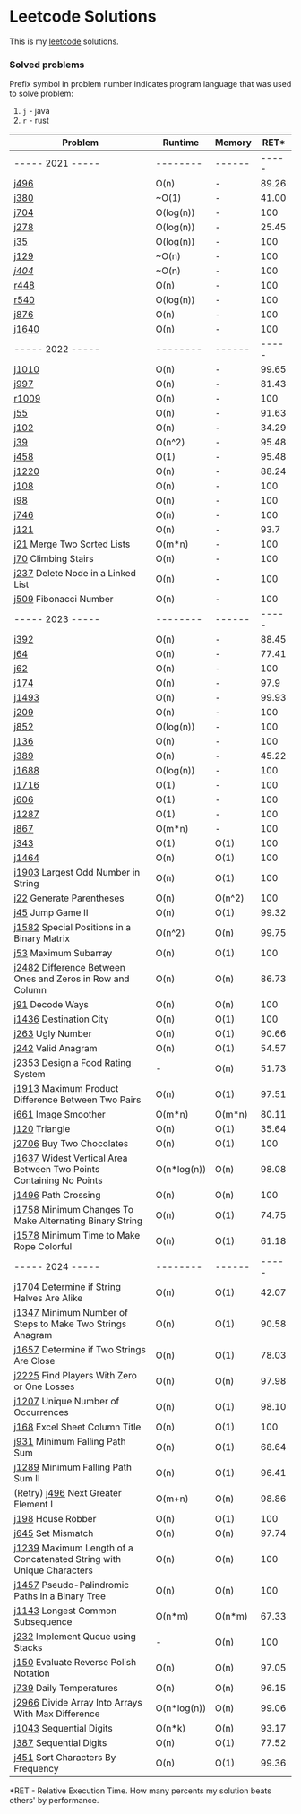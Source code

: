 # Leetcode Solutions

This is my [leetcode](https://leetcode.com/Vanderkast/) solutions.

### Solved problems

Prefix symbol in problem number indicates program language that was used to solve problem:

1. `j` - java
2. `r` - rust

| Problem                                                                                                                                                               | Runtime     | Memory | RET*  |
|-----------------------------------------------------------------------------------------------------------------------------------------------------------------------|-------------|--------|-------|
| ----- 2021 -----                                                                                                                                                      | --------    | ------ | ----- |
| [j496](https://leetcode.com/problems/next-greater-element-i/)                                                                                                         | O(n)        | -      | 89.26 |
| [j380](https://leetcode.com/problems/insert-delete-getrandom-o1/)                                                                                                     | ~O(1)       | -      | 41.00 |
| [j704](https://leetcode.com/problems/binary-search/)                                                                                                                  | O(log(n))   | -      | 100   |
| [j278](https://leetcode.com/problems/first-bad-version/)                                                                                                              | O(log(n))   | -      | 25.45 |
| [j35](https://leetcode.com/problems/search-insert-position/)                                                                                                          | O(log(n))   | -      | 100   |
| [j129](https://leetcode.com/problems/sum-root-to-leaf-numbers/)                                                                                                       | ~O(n)       | -      | 100   |
| *[j404](https://leetcode.com/problems/sum-of-left-leaves/)*                                                                                                           | ~O(n)       | -      | 100   |
| [r448](https://leetcode.com/problems/find-all-numbers-disappeared-in-an-array/)                                                                                       | O(n)        | -      | 100   |
| [r540](https://leetcode.com/problems/single-element-in-a-sorted-array/)                                                                                               | O(log(n))   | -      | 100   |
| [j876](https://leetcode.com/problems/middle-of-the-linked-list/)                                                                                                      | O(n)        | -      | 100   |
| [j1640](https://leetcode.com/problems/check-array-formation-through-concatenation/)                                                                                   | O(n)        | -      | 100   |
| ----- 2022 -----                                                                                                                                                      | --------    | ------ | ----- |
| [j1010](https://leetcode.com/problems/pairs-of-songs-with-total-durations-divisible-by-60/)                                                                           | O(n)        | -      | 99.65 |
| [j997](https://leetcode.com/problems/find-the-town-judge/)                                                                                                            | O(n)        | -      | 81.43 |
| [r1009](https://leetcode.com/problems/complement-of-base-10-integer/)                                                                                                 | O(n)        | -      | 100   |
| [j55](https://leetcode.com/problems/jump-game/)                                                                                                                       | O(n)        | -      | 91.63 |
| [j102](https://leetcode.com/problems/binary-tree-level-order-traversal/)                                                                                              | O(n)        | -      | 34.29 |
| [j39](https://leetcode.com/problems/combination-sum/)                                                                                                                 | O(n^2)      | -      | 95.48 |
| [j458](https://leetcode.com/problems/poor-pigs/)                                                                                                                      | O(1)        | -      | 95.48 |
| [j1220](https://leetcode.com/problems/count-vowels-permutation/)                                                                                                      | O(n)        | -      | 88.24 |
| [j108](https://leetcode.com/problems/convert-sorted-array-to-binary-search-tree/)                                                                                     | O(n)        | -      | 100   |
| [j98](https://leetcode.com/problems/validate-binary-search-tree/)                                                                                                     | O(n)        | -      | 100   |
| [j746](https://leetcode.com/problems/min-cost-climbing-stairs/)                                                                                                       | O(n)        | -      | 100   |
| [j121](https://leetcode.com/problems/best-time-to-buy-and-sell-stock/)                                                                                                | O(n)        | -      | 93.7  |
| [j21](https://leetcode.com/problems/merge-two-sorted-lists/) Merge Two Sorted Lists                                                                                   | O(m*n)      | -      | 100   |
| [j70](https://leetcode.com/problems/climbing-stairs/) Climbing Stairs                                                                                                 | O(n)        | -      | 100   |
| [j237](hhttps://leetcode.com/problems/delete-node-in-a-linked-list/) Delete Node in a Linked List                                                                     | O(n)        | -      | 100   |
| [j509](https://leetcode.com/problems/fibonacci-number/) Fibonacci Number                                                                                              | O(n)        | -      | 100   |
| ----- 2023 -----                                                                                                                                                      | --------    | ------ | ----- |
| [j392](https://leetcode.com/problems/is-subsequence/)                                                                                                                 | O(n)        | -      | 88.45 |
| [j64](https://leetcode.com/problems/minimum-path-sum/)                                                                                                                | O(n)        | -      | 77.41 |
| [j62](https://leetcode.com/problems/unique-paths/)                                                                                                                    | O(n)        | -      | 100   |
| [j174](https://leetcode.com/problems/dungeon-game/)                                                                                                                   | O(n)        | -      | 97.9  |
| [j1493](https://leetcode.com/problems/longest-subarray-of-1s-after-deleting-one-element/)                                                                             | O(n)        | -      | 99.93 |
| [j209](https://leetcode.com/problems/minimum-size-subarray-sum/)                                                                                                      | O(n)        | -      | 100   |
| [j852](https://leetcode.com/problems/peak-index-in-a-mountain-array/)                                                                                                 | O(log(n))   | -      | 100   |
| [j136](https://leetcode.com/problems/single-number/)                                                                                                                  | O(n)        | -      | 100   |
| [j389](https://leetcode.com/problems/find-the-difference/)                                                                                                            | O(n)        | -      | 45.22 |
| [j1688](https://leetcode.com/problems/count-of-matches-in-tournament/)                                                                                                | O(log(n))   | -      | 100   |
| [j1716](https://leetcode.com/problems/calculate-money-in-leetcode-bank)                                                                                               | O(1)        | -      | 100   |
| [j606](https://leetcode.com/problems/construct-string-from-binary-tree/)                                                                                              | O(1)        | -      | 100   |
| [j1287](https://leetcode.com/problems/element-appearing-more-than-25-in-sorted-array/)                                                                                | O(1)        | -      | 100   |
| [j867](https://leetcode.com/problems/transpose-matrix/)                                                                                                               | O(m*n)      | -      | 100   |
| [j343](https://leetcode.com/problems/integer-break/)                                                                                                                  | O(1)        | O(1)   | 100   |
| [j1464](https://leetcode.com/problems/maximum-product-of-two-elements-in-an-array/)                                                                                   | O(n)        | O(1)   | 100   |
| [j1903](https://leetcode.com/problems/largest-odd-number-in-string/) Largest Odd Number in String                                                                     | O(n)        | O(1)   | 100   |
| [j22](https://leetcode.com/problems/generate-parentheses/) Generate Parentheses                                                                                       | O(n)        | O(n^2) | 100   |
| [j45](https://leetcode.com/problems/jump-game-ii/) Jump Game II                                                                                                       | O(n)        | O(1)   | 99.32 |
| [j1582](https://leetcode.com/problems/jump-game-ii/) Special Positions in a Binary Matrix                                                                             | O(n^2)      | O(n)   | 99.75 |
| [j53](https://leetcode.com/problems/maximum-subarray/) Maximum Subarray                                                                                               | O(n)        | O(1)   | 100   |
| [j2482](https://leetcode.com/problems/difference-between-ones-and-zeros-in-row-and-column/) Difference Between Ones and Zeros in Row and Column                       | O(n)        | O(n)   | 86.73 |
| [j91](https://leetcode.com/problems/decode-ways/) Decode Ways                                                                                                         | O(n)        | O(n)   | 100   |
| [j1436](https://leetcode.com/problems/destination-city/) Destination City                                                                                             | O(n)        | O(1)   | 100   |
| [j263](https://leetcode.com/problems/ugly-number/) Ugly Number                                                                                                        | O(n)        | O(1)   | 90.66 |
| [j242](https://leetcode.com/problems/valid-anagram/) Valid Anagram                                                                                                    | O(n)        | O(1)   | 54.57 |
| [j2353](https://leetcode.com/problems/design-a-food-rating-system/) Design a Food Rating System                                                                       | -           | O(n)   | 51.73 |
| [j1913](https://leetcode.com/problems/maximum-product-difference-between-two-pairs/) Maximum Product Difference Between Two Pairs                                     | O(n)        | O(1)   | 97.51 |
| [j661](https://leetcode.com/problems/image-smoother/) Image Smoother                                                                                                  | O(m*n)      | O(m*n) | 80.11 |
| [j120](https://leetcode.com/problems/triangle/) Triangle                                                                                                              | O(n)        | O(1)   | 35.64 |
| [j2706](https://leetcode.com/problems/buy-two-chocolates/) Buy Two Chocolates                                                                                         | O(n)        | O(1)   | 100   |
| [j1637](https://leetcode.com/problems/widest-vertical-area-between-two-points-containing-no-points/) Widest Vertical Area Between Two Points Containing No Points     | O(n*log(n)) | O(n)   | 98.08 |
| [j1496](https://leetcode.com/problems/path-crossing/) Path Crossing                                                                                                   | O(n)        | O(n)   | 100   |
| [j1758](https://leetcode.com/problems/minimum-changes-to-make-alternating-binary-string/) Minimum Changes To Make Alternating Binary String                           | O(n)        | O(1)   | 74.75 |
| [j1578](https://leetcode.com/problems/minimum-time-to-make-rope-colorful/) Minimum Time to Make Rope Colorful                                                         | O(n)        | O(1)   | 61.18 |
| ----- 2024 -----                                                                                                                                                      | --------    | ------ | ----- |
| [j1704](https://leetcode.com/problems/determine-if-string-halves-are-alike/) Determine if String Halves Are Alike                                                     | O(n)        | O(1)   | 42.07 |
| [j1347](https://leetcode.com/problems/minimum-number-of-steps-to-make-two-strings-anagram/) Minimum Number of Steps to Make Two Strings Anagram                       | O(n)        | O(1)   | 90.58 |
| [j1657](https://leetcode.com/problems/determine-if-two-strings-are-close/) Determine if Two Strings Are Close                                                         | O(n)        | O(1)   | 78.03 |
| [j2225](https://leetcode.com/problems/find-players-with-zero-or-one-losses/) Find Players With Zero or One Losses                                                     | O(n)        | O(n)   | 97.98 |
| [j1207](https://leetcode.com/problems/unique-number-of-occurrences/) Unique Number of Occurrences                                                                     | O(n)        | O(1)   | 98.10 |
| [j168](https://leetcode.com/problems/excel-sheet-column-title/) Excel Sheet Column Title                                                                              | O(n)        | O(1)   | 100   |
| [j931](https://leetcode.com/problems/minimum-falling-path-sum/) Minimum Falling Path Sum                                                                              | O(n)        | O(1)   | 68.64 |
| [j1289](https://leetcode.com/problems/minimum-falling-path-sum-ii/) Minimum Falling Path Sum II                                                                       | O(n)        | O(1)   | 96.41 |
| (Retry) [j496](https://leetcode.com/problems/next-greater-element-i/) Next Greater Element I                                                                          | O(m+n)      | O(n)   | 98.86 |
| [j198](https://leetcode.com/problems/house-robber/) House Robber                                                                                                      | O(n)        | O(1)   | 100   |
| [j645](https://leetcode.com/problems/set-mismatch/) Set Mismatch                                                                                                      | O(n)        | O(n)   | 97.74 |
| [j1239](https://leetcode.com/problems/maximum-length-of-a-concatenated-string-with-unique-characters/) Maximum Length of a Concatenated String with Unique Characters | O(n)        | O(n)   | 100   |
| [j1457](https://leetcode.com/problems/pseudo-palindromic-paths-in-a-binary-tree/) Pseudo-Palindromic Paths in a Binary Tree                                           | O(n)        | O(n)   | 100   |
| [j1143](https://leetcode.com/problems/longest-common-subsequence/) Longest Common Subsequence                                                                         | O(n*m)      | O(n*m) | 67.33 |
| [j232](https://leetcode.com/problems/implement-queue-using-stacks/) Implement Queue using Stacks                                                                      | -           | O(n)   | 100   |
| [j150](https://leetcode.com/problems/evaluate-reverse-polish-notation/) Evaluate Reverse Polish Notation                                                              | O(n)        | O(n)   | 97.05 |
| [j739](https://leetcode.com/problems/daily-temperatures/) Daily Temperatures                                                                                          | O(n)        | O(n)   | 96.15 |
| [j2966](https://leetcode.com/problems/divide-array-into-arrays-with-max-difference/) Divide Array Into Arrays With Max Difference                                     | O(n*log(n)) | O(n)   | 99.06 |
| [j1043](https://leetcode.com/problems/partition-array-for-maximum-sum/) Sequential Digits                                                                             | O(n*k)      | O(n)   | 93.17 |
| [j387](https://leetcode.com/problems/first-unique-character-in-a-string/) Sequential Digits                                                                           | O(n)        | O(1)   | 77.52 |
| [j451](https://leetcode.com/problems/sort-characters-by-frequency/) Sort Characters By Frequency                                                                      | O(n)        | O(1)   | 99.36 |

*RET - Relative Execution Time. How many percents my solution beats others' by performance.
